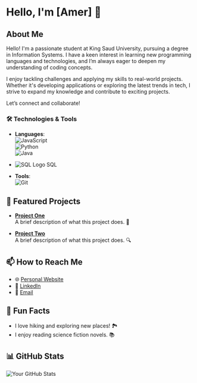 # Hello, I'm [Amer] 👋




## About Me
Hello! I'm a passionate student at King Saud University, pursuing a degree in Information Systems. I have a keen interest in learning new programming languages and technologies, and I’m always eager to deepen my understanding of coding concepts.

I enjoy tackling challenges and applying my skills to real-world projects. Whether it's developing applications or exploring the latest trends in tech, I strive to expand my knowledge and contribute to exciting projects.

Let’s connect and collaborate!

### 🛠️ Technologies & Tools
- **Languages**:  
  ![JavaScript](https://img.shields.io/badge/-JavaScript-F7DF1E?style=flat-square&logo=javascript&logoColor=000000)  
  ![Python](https://img.shields.io/badge/-Python-3776AB?style=flat-square&logo=python&logoColor=ffffff)  
  ![Java](https://img.shields.io/badge/-Java-007396?style=flat-square&logo=java&logoColor=ffffff)
- ![SQL Logo](https://link-to-your-sql-logo.com/logo.png) SQL
  
- **Tools**:  
  ![Git](https://img.shields.io/badge/-Git-F05032?style=flat-square&logo=git&logoColor=ffffff)  


## 🌟 Featured Projects
- **[Project One](https://github.com/username/project-one)**  
  A brief description of what this project does. 🚀

- **[Project Two](https://github.com/username/project-two)**  
  A brief description of what this project does. 🔍

## 📫 How to Reach Me
- 🌐 [Personal Website](https://yourwebsite.com)
- 💼 [LinkedIn](https://www.linkedin.com/in/yourprofile)
- 📧 [Email](mailto:youremail@example.com)

## 🎉 Fun Facts
- I love hiking and exploring new places! 🏞️
- I enjoy reading science fiction novels. 📚

## 📊 GitHub Stats
![Your GitHub Stats](https://github-readme-stats.vercel.app/api?username=yourusername&show_icons=true&theme=radical)

